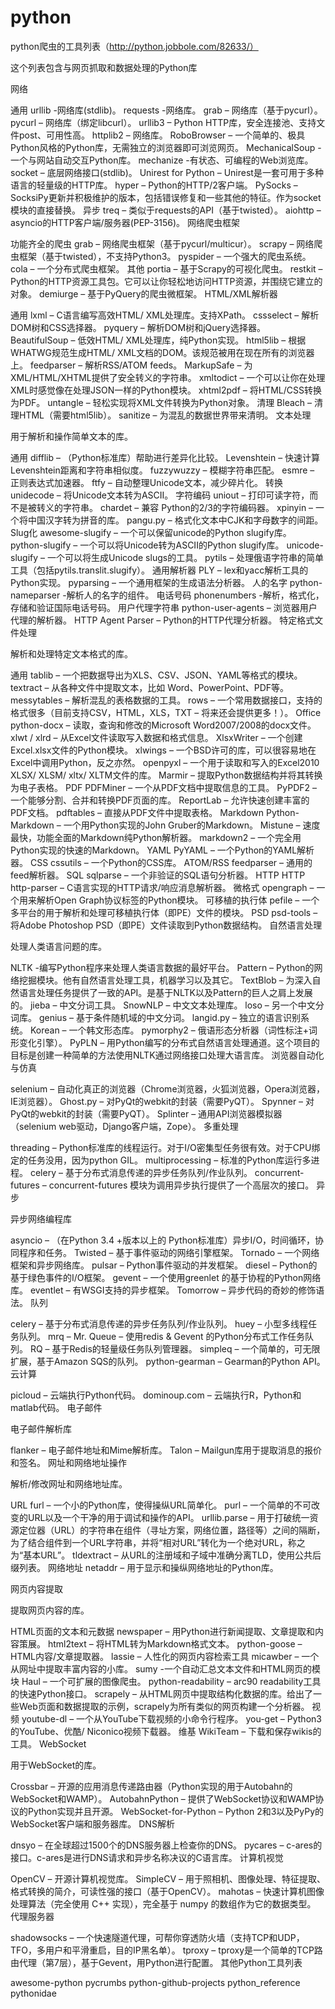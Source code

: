# python
python爬虫的工具列表（http://python.jobbole.com/82633/）

这个列表包含与网页抓取和数据处理的Python库

网络

通用
urllib -网络库(stdlib)。
requests -网络库。
grab – 网络库（基于pycurl）。
pycurl – 网络库（绑定libcurl）。
urllib3 – Python HTTP库，安全连接池、支持文件post、可用性高。
httplib2 – 网络库。
RoboBrowser – 一个简单的、极具Python风格的Python库，无需独立的浏览器即可浏览网页。
MechanicalSoup -一个与网站自动交互Python库。
mechanize -有状态、可编程的Web浏览库。
socket – 底层网络接口(stdlib)。
Unirest for Python – Unirest是一套可用于多种语言的轻量级的HTTP库。
hyper – Python的HTTP/2客户端。
PySocks – SocksiPy更新并积极维护的版本，包括错误修复和一些其他的特征。作为socket模块的直接替换。
异步
treq – 类似于requests的API（基于twisted）。
aiohttp – asyncio的HTTP客户端/服务器(PEP-3156)。
网络爬虫框架

功能齐全的爬虫
grab – 网络爬虫框架（基于pycurl/multicur）。
scrapy – 网络爬虫框架（基于twisted），不支持Python3。
pyspider – 一个强大的爬虫系统。
cola – 一个分布式爬虫框架。
其他
portia – 基于Scrapy的可视化爬虫。
restkit – Python的HTTP资源工具包。它可以让你轻松地访问HTTP资源，并围绕它建立的对象。
demiurge – 基于PyQuery的爬虫微框架。
HTML/XML解析器

通用
lxml – C语言编写高效HTML/ XML处理库。支持XPath。
cssselect – 解析DOM树和CSS选择器。
pyquery – 解析DOM树和jQuery选择器。
BeautifulSoup – 低效HTML/ XML处理库，纯Python实现。
html5lib – 根据WHATWG规范生成HTML/ XML文档的DOM。该规范被用在现在所有的浏览器上。
feedparser – 解析RSS/ATOM feeds。
MarkupSafe – 为XML/HTML/XHTML提供了安全转义的字符串。
xmltodict – 一个可以让你在处理XML时感觉像在处理JSON一样的Python模块。
xhtml2pdf – 将HTML/CSS转换为PDF。
untangle – 轻松实现将XML文件转换为Python对象。
清理
Bleach – 清理HTML（需要html5lib）。
sanitize – 为混乱的数据世界带来清明。
文本处理

用于解析和操作简单文本的库。

通用
difflib – （Python标准库）帮助进行差异化比较。
Levenshtein – 快速计算Levenshtein距离和字符串相似度。
fuzzywuzzy – 模糊字符串匹配。
esmre – 正则表达式加速器。
ftfy – 自动整理Unicode文本，减少碎片化。
转换
unidecode – 将Unicode文本转为ASCII。
字符编码
uniout – 打印可读字符，而不是被转义的字符串。
chardet – 兼容 Python的2/3的字符编码器。
xpinyin – 一个将中国汉字转为拼音的库。
pangu.py – 格式化文本中CJK和字母数字的间距。
Slug化
awesome-slugify – 一个可以保留unicode的Python slugify库。
python-slugify – 一个可以将Unicode转为ASCII的Python slugify库。
unicode-slugify – 一个可以将生成Unicode slugs的工具。
pytils – 处理俄语字符串的简单工具（包括pytils.translit.slugify）。
通用解析器
PLY – lex和yacc解析工具的Python实现。
pyparsing – 一个通用框架的生成语法分析器。
人的名字
python-nameparser -解析人的名字的组件。
电话号码
phonenumbers -解析，格式化，存储和验证国际电话号码。
用户代理字符串
python-user-agents – 浏览器用户代理的解析器。
HTTP Agent Parser – Python的HTTP代理分析器。
特定格式文件处理

解析和处理特定文本格式的库。

通用
tablib – 一个把数据导出为XLS、CSV、JSON、YAML等格式的模块。
textract – 从各种文件中提取文本，比如 Word、PowerPoint、PDF等。
messytables – 解析混乱的表格数据的工具。
rows – 一个常用数据接口，支持的格式很多（目前支持CSV，HTML，XLS，TXT – 将来还会提供更多！）。
Office
python-docx – 读取，查询和修改的Microsoft Word2007/2008的docx文件。
xlwt / xlrd – 从Excel文件读取写入数据和格式信息。
XlsxWriter – 一个创建Excel.xlsx文件的Python模块。
xlwings – 一个BSD许可的库，可以很容易地在Excel中调用Python，反之亦然。
openpyxl – 一个用于读取和写入的Excel2010 XLSX/ XLSM/ xltx/ XLTM文件的库。
Marmir – 提取Python数据结构并将其转换为电子表格。
PDF
PDFMiner – 一个从PDF文档中提取信息的工具。
PyPDF2 – 一个能够分割、合并和转换PDF页面的库。
ReportLab – 允许快速创建丰富的PDF文档。
pdftables – 直接从PDF文件中提取表格。
Markdown
Python-Markdown – 一个用Python实现的John Gruber的Markdown。
Mistune – 速度最快，功能全面的Markdown纯Python解析器。
markdown2 – 一个完全用Python实现的快速的Markdown。
YAML
PyYAML – 一个Python的YAML解析器。
CSS
cssutils – 一个Python的CSS库。
ATOM/RSS
feedparser – 通用的feed解析器。
SQL
sqlparse – 一个非验证的SQL语句分析器。
HTTP
HTTP
http-parser – C语言实现的HTTP请求/响应消息解析器。
微格式
opengraph – 一个用来解析Open Graph协议标签的Python模块。
可移植的执行体
pefile – 一个多平台的用于解析和处理可移植执行体（即PE）文件的模块。
PSD
psd-tools – 将Adobe Photoshop PSD（即PE）文件读取到Python数据结构。
自然语言处理

处理人类语言问题的库。

NLTK -编写Python程序来处理人类语言数据的最好平台。
Pattern – Python的网络挖掘模块。他有自然语言处理工具，机器学习以及其它。
TextBlob – 为深入自然语言处理任务提供了一致的API。是基于NLTK以及Pattern的巨人之肩上发展的。
jieba – 中文分词工具。
SnowNLP – 中文文本处理库。
loso – 另一个中文分词库。
genius – 基于条件随机域的中文分词。
langid.py – 独立的语言识别系统。
Korean – 一个韩文形态库。
pymorphy2 – 俄语形态分析器（词性标注+词形变化引擎）。
PyPLN  – 用Python编写的分布式自然语言处理通道。这个项目的目标是创建一种简单的方法使用NLTK通过网络接口处理大语言库。
浏览器自动化与仿真

selenium – 自动化真正的浏览器（Chrome浏览器，火狐浏览器，Opera浏览器，IE浏览器）。
Ghost.py – 对PyQt的webkit的封装（需要PyQT）。
Spynner – 对PyQt的webkit的封装（需要PyQT）。
Splinter – 通用API浏览器模拟器（selenium web驱动，Django客户端，Zope）。
多重处理

threading – Python标准库的线程运行。对于I/O密集型任务很有效。对于CPU绑定的任务没用，因为python GIL。
multiprocessing – 标准的Python库运行多进程。
celery – 基于分布式消息传递的异步任务队列/作业队列。
concurrent-futures – concurrent-futures 模块为调用异步执行提供了一个高层次的接口。
异步

异步网络编程库

asyncio – （在Python 3.4 +版本以上的 Python标准库）异步I/O，时间循环，协同程序和任务。
Twisted – 基于事件驱动的网络引擎框架。
Tornado – 一个网络框架和异步网络库。
pulsar – Python事件驱动的并发框架。
diesel – Python的基于绿色事件的I/O框架。
gevent – 一个使用greenlet 的基于协程的Python网络库。
eventlet – 有WSGI支持的异步框架。
Tomorrow – 异步代码的奇妙的修饰语法。
队列

celery – 基于分布式消息传递的异步任务队列/作业队列。
huey – 小型多线程任务队列。
mrq – Mr. Queue – 使用redis & Gevent 的Python分布式工作任务队列。
RQ – 基于Redis的轻量级任务队列管理器。
simpleq – 一个简单的，可无限扩展，基于Amazon SQS的队列。
python-gearman – Gearman的Python API。
云计算

picloud – 云端执行Python代码。
dominoup.com – 云端执行R，Python和matlab代码。
电子邮件

电子邮件解析库

flanker – 电子邮件地址和Mime解析库。
Talon – Mailgun库用于提取消息的报价和签名。
网址和网络地址操作

解析/修改网址和网络地址库。

URL
furl – 一个小的Python库，使得操纵URL简单化。
purl – 一个简单的不可改变的URL以及一个干净的用于调试和操作的API。
urllib.parse – 用于打破统一资源定位器（URL）的字符串在组件（寻址方案，网络位置，路径等）之间的隔断，为了结合组件到一个URL字符串，并将“相对URL”转化为一个绝对URL，称之为“基本URL”。
tldextract – 从URL的注册域和子域中准确分离TLD，使用公共后缀列表。
网络地址
netaddr – 用于显示和操纵网络地址的Python库。
 

网页内容提取

提取网页内容的库。

HTML页面的文本和元数据
newspaper – 用Python进行新闻提取、文章提取和内容策展。
html2text – 将HTML转为Markdown格式文本。
python-goose – HTML内容/文章提取器。
lassie – 人性化的网页内容检索工具
micawber – 一个从网址中提取丰富内容的小库。
sumy -一个自动汇总文本文件和HTML网页的模块
Haul – 一个可扩展的图像爬虫。
python-readability – arc90 readability工具的快速Python接口。
scrapely – 从HTML网页中提取结构化数据的库。给出了一些Web页面和数据提取的示例，scrapely为所有类似的网页构建一个分析器。
视频
youtube-dl – 一个从YouTube下载视频的小命令行程序。
you-get – Python3的YouTube、优酷/ Niconico视频下载器。
维基
WikiTeam – 下载和保存wikis的工具。
WebSocket

用于WebSocket的库。

Crossbar – 开源的应用消息传递路由器（Python实现的用于Autobahn的WebSocket和WAMP）。
AutobahnPython – 提供了WebSocket协议和WAMP协议的Python实现并且开源。
WebSocket-for-Python – Python 2和3以及PyPy的WebSocket客户端和服务器库。
DNS解析

dnsyo – 在全球超过1500个的DNS服务器上检查你的DNS。
pycares – c-ares的接口。c-ares是进行DNS请求和异步名称决议的C语言库。
计算机视觉

OpenCV – 开源计算机视觉库。
SimpleCV – 用于照相机、图像处理、特征提取、格式转换的简介，可读性强的接口（基于OpenCV）。
mahotas – 快速计算机图像处理算法（完全使用 C++ 实现），完全基于 numpy 的数组作为它的数据类型。
代理服务器

shadowsocks – 一个快速隧道代理，可帮你穿透防火墙（支持TCP和UDP，TFO，多用户和平滑重启，目的IP黑名单）。
tproxy – tproxy是一个简单的TCP路由代理（第7层），基于Gevent，用Python进行配置。
其他Python工具列表

awesome-python
pycrumbs
python-github-projects
python_reference
pythonidae
